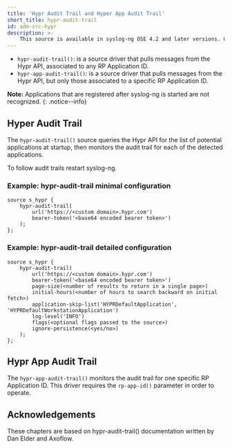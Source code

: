 ```yaml
---
title: 'Hypr Audit Trail and Hyper App Audit Trail'
short_title: hypr-audit-trail
id: adm-src-hypr
description: >-
    This source is available in syslog-ng OSE 4.2 and later versions. Using this source syslog-ng OSE can fetch events from the Hypr REST API using the following drivers:
---
```

* `hypr-audit-trail()`: is a source driver that pulls messages from the Hypr API, associated to any RP Application ID.
* `hypr-app-audit-trail()`: is a source driver that pulls messages from the Hypr API, but only those associated to a specific RP Application ID.

**Note:** Applications that are registered after syslog-ng is started are not recognized.
{: .notice--info}

## Hyper Audit Trail

The `hypr-audit-trail()` source queries the Hypr API for the list of potential applications at startup, then monitors the audit trail for each of the detected applications.

To follow audit trails restart syslog-ng.

### Example: hypr-audit-trail minimal configuration

```config
source s_hypr {
    hypr-audit-trail(
        url('https://<custom domain>.hypr.com')
        bearer-token('<base64 encoded bearer token>')
    );
};
```

### Example: hypr-audit-trail detailed configuration

```config
source s_hypr {
    hypr-audit-trail(
        url('https://<custom domain>.hypr.com')
        bearer-token('<base64 encoded bearer token>')
        page-size(<number of results to return in a single page>)
        initial-hours(<number of hours to search backward on initial fetch>)
        application-skip-list('HYPRDefaultApplication', 'HYPRDefaultWorkstationApplication')
        log-level('INFO')
        flags(<optional flags passed to the source>)
        ignore-persistence(<yes/no>)
    );
};
```
## Hypr App Audit Trail

The `hypr-app-audit-trail()` monitors the audit trail for one specific RP Application ID. This driver requires the `rp-app-id()` parameter in order to operate.

## Acknowledgements

These chapters are based on hypr-audit-trail() documentation written by Dan Elder and Axoflow.